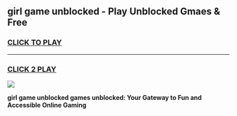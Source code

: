 
## girl game unblocked - Play Unblocked Gmaes & Free
<h3>
<a href="https://news.freeplayer.one?title=girl_game_unblocked&ref=16F">CLICK TO PLAY</a></h3>
<hr>

<h3>
<a href="https://news.freeplayer.one?title=girl_game_unblocked&ref=16F">CLICK 2 PLAY</a>
  
</h3>

<a href="https://news.freeplayer.one?title=girl_game_unblocked&ref=16F/"><img src="https://clearcache.store/games.png"></a>


**girl game unblocked games unblocked: Your Gateway to Fun and Accessible Online Gaming**
